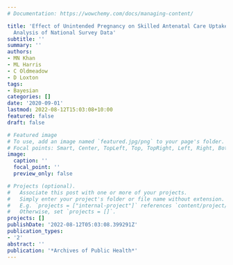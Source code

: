 ```yaml
---
# Documentation: https://wowchemy.com/docs/managing-content/

title: 'Effect of Unintended Pregnancy on Skilled Antenatal Care Uptake in Bangladesh:
  Analysis of National Survey Data'
subtitle: ''
summary: ''
authors:
- MN Khan
- ML Harris
- C Oldmeadow
- D Loxton
tags:
- Bayesian
categories: []
date: '2020-09-01'
lastmod: 2022-08-12T15:03:08+10:00
featured: false
draft: false

# Featured image
# To use, add an image named `featured.jpg/png` to your page's folder.
# Focal points: Smart, Center, TopLeft, Top, TopRight, Left, Right, BottomLeft, Bottom, BottomRight.
image:
  caption: ''
  focal_point: ''
  preview_only: false

# Projects (optional).
#   Associate this post with one or more of your projects.
#   Simply enter your project's folder or file name without extension.
#   E.g. `projects = ["internal-project"]` references `content/project/deep-learning/index.md`.
#   Otherwise, set `projects = []`.
projects: []
publishDate: '2022-08-12T05:03:08.399291Z'
publication_types:
- '2'
abstract: ''
publication: '*Archives of Public Health*'
---
```


